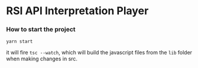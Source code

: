 # RSI API Interpretation Player


### How to start the project

```
yarn start
```
it will fire `tsc --watch`, which will build the javascript files from the `lib` folder when making changes in src.